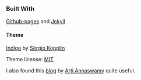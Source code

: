 ### Built With
[Github-pages](https://pages.github.com/) and
[Jekyll](https://jekyllrb.com/)
#### Theme
[Indigo](https://github.com/sergiokopplin/indigo) by
[Sérgio Kopplin](https://github.com/sergiokopplin)

Theme license: [MIT](http://kopplin.mit-license.org/)

I also found this [blog](http://artiannaswamy.com/tags/#blog-setup) by [Arti Annaswamy](http://artiannaswamy.com/) quite useful.
